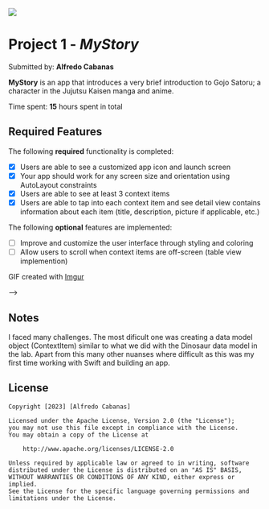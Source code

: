 ![](https://github.com/02cabanas/MyStory/blob/main/Gojo%20Satoru%20App%203%20-%20Imgur-2.gif)


# Project 1 - *MyStory*

Submitted by: **Alfredo Cabanas**

**MyStory** is an app that introduces a very brief introduction to Gojo Satoru; a character in the Jujutsu Kaisen manga and anime. 

Time spent: **15** hours spent in total

## Required Features

The following **required** functionality is completed:

- [X] Users are able to see a customized app icon and launch screen
- [X] Your app should work for any screen size and orientation using AutoLayout constraints
- [X] Users are able to see at least 3 context items
- [X] Users are able to tap into each context item and see detail view contains information about each item (title, description, picture if applicable, etc.)
 
The following **optional** features are implemented:

- [ ] Improve and customize the user interface through styling and coloring
- [ ] Allow users to scroll when context items are off-screen (table view implemention)

<!--
## Video Walkthrough

Here's a walkthrough of implemented user stories:

<img src='https://imgur.com/gallery/WuSCqCr.gif' title='Video Walkthrough' width='' alt='Video Walkthrough' />

<!-- Replace this with whatever GIF tool you used! -->
GIF created with [Imgur](https://imgur.com)  
<!-- Recommended tools:
[Kap](https://getkap.co/) for macOS
[ScreenToGif](https://www.screentogif.com/) for Windows
[peek](https://github.com/phw/peek) for Linux. -->
-->

## Notes

I faced many challenges. The most dificult one was creating a data model object (ContextItem) similar to what we did with the Dinosaur data model in the lab. Apart from this many other nuanses where difficult as this was my first time working with Swift and building an app.

## License

    Copyright [2023] [Alfredo Cabanas]

    Licensed under the Apache License, Version 2.0 (the "License");
    you may not use this file except in compliance with the License.
    You may obtain a copy of the License at

        http://www.apache.org/licenses/LICENSE-2.0

    Unless required by applicable law or agreed to in writing, software
    distributed under the License is distributed on an "AS IS" BASIS,
    WITHOUT WARRANTIES OR CONDITIONS OF ANY KIND, either express or implied.
    See the License for the specific language governing permissions and
    limitations under the License.
